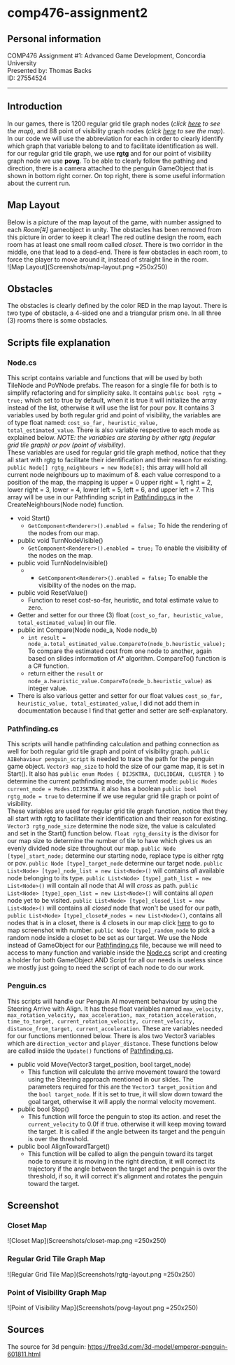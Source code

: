 # comp476-assignment2    
## Personal information    
COMP476 Assignment #1: Advanced Game Development, Concordia University    
Presented by: Thomas Backs    
ID: 27554524    
***
## Introduction    
 In our games, there is 1200 regular grid tile graph nodes (*click [here](#regular-grid-tile-graph-map) to see the map*), and 88 point of visibility graph nodes (*click [here](#point-of-visibility-graph-map) to see the map*). In our code we will use the abbreviation for each in order to clearly identify which graph that variable belong to and to facilitate identification as well. for our regular grid tile graph, we use **rgtg** and for our point of visibility graph node we use **povg**. To be able to clearly follow the pathing and direction, there is a camera attached to the penguin GameObject that is shown in bottom right corner. On top right, there is some useful information about the current run.    

## Map Layout    
Below is a picture of the map layout of the game, with number assigned to each *Room[#]* gameobject in unity. The obstacles has been removed from this picture in order to keep it clear! The red outline design the room, each room has at least one small room called *closet*. There is two corridor in the middle, one that lead to a dead-end. There is few obstacles in each room, to force the player to move around it, instead of straight line in the room.    
![Map Layout](Screenshots/map-layout.png =250x250)
    
    
## Obstacles    
The obstacles is clearly defined by the color RED in the map layout. There is two type of obstacle, a 4-sided one and a triangular prism one. In all three (3) rooms there is some obstacles.

## Scripts file explanation    
### Node.cs
This script contains variable and functions that will be used by both TileNode and PoVNode prefabs. The reason for a single file for both is to simplify refactoring and for simplicity sake. It contains `public bool rgtg = true;` which set to true by default, when it is true it will initialize the array instead of the list, otherwise it will use the list for pour pov. It contains 3 variables used by both regular grid and point of visibility, the variables are of type float named: `cost_so_far, heuristic_value, total_estimated_value`. There is also variable respective to each mode as explained below. *NOTE: the variables are starting by either rgtg (regular grid tile graph) or pov (point of visibility)*.    
These variables are used for regular grid tile graph method, notice that they all start with rgtg to facilitate their identification and their reason for existing.    
`public Node[] rgtg_neighbours = new Node[8];` this array will hold all current node neighbours up to maximum of 8. each value correspond to a position of the map, the mapping is upper = 0 upper right = 1, right = 2, lower right = 3, lower = 4, lower left = 5, left = 6, and upper left = 7. This array will be use in our Pathfinding script in [Pathfinding.cs](#Pathfindingcs) in the CreateNeighbours(Node node) function.
* void Start()
    * `GetComponent<Renderer>().enabled = false;` To hide the rendering of the nodes from our map.
* public void TurnNodeVisible()
    * `GetComponent<Renderer>().enabled = true;` To enable the visibility of the nodes on the map.
* public void TurnNodeInvisible()
    * * `GetComponent<Renderer>().enabled = false;` To enable the visibility of the nodes on the map.
* public void ResetValue()
    * Function to reset cost-so-far, heuristic, and total estimate value to zero.
* Getter and setter for our three (3) float (`cost_so_far, heuristic_value, total_estimated_value`) in our file.
* public int Compare(Node node_a, Node node_b)
    * `int result = node_a.total_estimated_value.CompareTo(node_b.heuristic_value);` To compare the estimated cost from one node to another, again based on slides information of A* algorithm. CompareTo() function is a C# function.
    * return either the `result` or `node_a.heuristic_value.CompareTo(node_b.heuristic_value)` as integer value.    
* There is also various getter and setter for our float values `cost_so_far, heuristic_value, total_estimated_value`, I did not add them in documentation because I find that getter and setter are self-explanatory.    

### Pathfinding.cs
This scripts will handle pathfinding calculation and pathing connection as well for both regular grid tile graph and point of visibility graph. `public AIBehaviour penguin_script` is needed to trace the path for the penguin game object. `Vector3 map_size` to hold the size of our game map, it is set in Start(). It also has `public enum Modes { DIJSKTRA, EUCLIDEAN, CLUSTER }` to determine the current pathfinding mode, the current mode: `public Modes current_mode = Modes.DIJSKTRA`. it also has a boolean `public bool rgtg_mode = true` to determine if we use regular grid tile graph or point of visibility.     
These variables  are used for regular grid tile graph function, notice that they all start with rgtg to facilitate their identification and their reason for existing.    
`Vector3 rgtg_node_size` determine the node size, the value is calculated and set in the Start() function below. `float rgtg_density` is the divisor for our map size to determine the number of tile to have which gives us an evenly divided node size throughout our map.
`public Node [type]_start_node;` determine our starting node, replace type is either rgtg or pov. `public Node [type]_target_node` determine our target node. `public List<Node> [type]_node_list = new List<Node>()` will contains *all* available node belonging to its type. `public List<Node> [type]_path_list = new List<Node>()` will contain all node that AI will *cross* as path. `public List<Node> [type]_open_list = new List<Node>()` will contains all *open* node yet to be visited. `public List<Node> [type]_closed_list = new List<Node>()` will contains all *closed* node that won't be used for our path, `public List<Node> [type]_closet#_nodes = new List<Node>()`, contains all nodes that is in a closet, there is 4 closets in our map click [here](#closet-map) to go to map screenshot with number. `public Node [type]_random_node` to pick a random node inside a closet to be set as our target. We use the Node instead of GameObject for our [Pathfinding.cs](#pathfindingcs) file, because we will need to access to many function and variable inside the [Node.cs](#nodecs) script and creating a holder for both GameObject AND Script for all our needs is useless since we mostly just going to need the script of each node to do our work.

### Penguin.cs    
This scripts will handle our Penguin AI movement behaviour by using the Steering Arrive with Align. It has these float variables named `max_velocity, max_rotation_velocity, max_acceleration, max_rotation_acceleration, time_to_target, current_rotation_velocity, current_velocity, distance_from_target, current_acceleration`. These are variables needed for our functions mentionned below. There is alos two Vector3 variables which are `direction_vector` and `player_distance`. These functions below are called inside the `Update()` functions of [Pathfinding.cs](#pathfindingcs).    
* public void Move(Vector3 target_position, bool target_node)    
    * This function will calculate the arrive movement toward the toward using the Steering approach mentioned in our slides. The parameters required for this are the `Vector3 target_position` and the `bool target_node`. If it is set to true, it will slow down toward the goal target, otherwise it will apply the normal velocity movement.  
* public bool Stop()
    * This function will force the penguin to stop its action. and reset the `current_velocity` to 0.0f if true. otherwise it will keep moving toward the target. It is called if the angle between its target and the penguin is over the threshold.
* public bool AlignTowardTarget()
    * This function will be called to align the penguin toward its target node to ensure it is moving in the right direction, it will correct its trajectory if the angle between the target and the penguin is over the threshold, if so, it will correct it's alignment and rotates the penguin toward the target.    

## Screenshot    
### Closet Map
![Closet Map](Screenshots/closet-map.png =250x250)    
### Regular Grid Tile Graph Map
![Regular Grid Tile Map](Screenshots/rgtg-layout.png =250x250)    
### Point of Visibility Graph Map
![Point of Visibility Map](Screenshots/povg-layout.png =250x250)    
## Sources 
The source for 3d penguin: https://free3d.com/3d-model/emperor-penguin-601811.html
